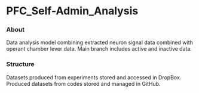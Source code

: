 # PFC_Self-Admin_Analysis

### About
Data analysis model combining extracted neuron signal data combined with operant chamber lever data. Main branch includes active and inactive data.

### Structure
Datasets produced from experiments stored and accessed in DropBox.
Produced datasets from codes stored and managed in GitHub.
